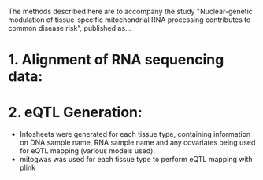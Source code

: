 The methods described here are to accompany the study "Nuclear-genetic modulation of tissue-specific mitochondrial RNA processing contributes to common disease risk", published as...

# 1. Alignment of RNA sequencing data:



# 2. eQTL Generation:

- Infosheets were generated for each tissue type, containing information on DNA sample name, RNA sample name and any covariates being used for eQTL mapping (various models used).
- mitogwas was used for each tissue type to perform eQTL mapping with plink
